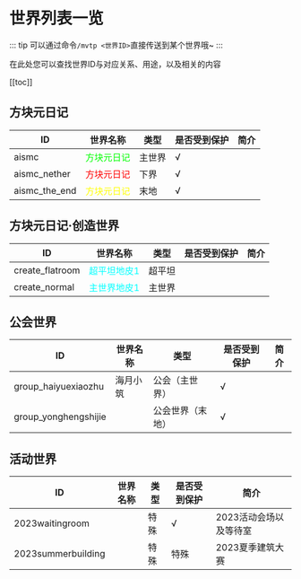 # 世界列表一览

::: tip
可以通过命令`/mvtp <世界ID>`直接传送到某个世界哦~
:::

在此处您可以查找世界ID与对应关系、用途，以及相关的内容

[[toc]]

## 方块元日记

|ID|世界名称|类型|是否受到保护|简介|
|---|---|---|---|---|
|aismc|<span style="color: lime;">方块元日记</span>|主世界|√||
|aismc_nether|<span style="color: red;">方块元日记</span>|下界|√||
|aismc_the_end|<span style="color: yellow;">方块元日记</span>|末地|√||

## 方块元日记·创造世界

|ID|世界名称|类型|是否受到保护|简介|
|---|---|---|---|---|
|create_flatroom|<span style="color: aqua;">超平坦地皮1</span>|超平坦|||
|create_normal|<span style="color: aqua;">主世界地皮1</span>|主世界|||

## 公会世界

|ID|世界名称|类型|是否受到保护|简介|
|---|---|---|---|---|
|group_haiyuexiaozhu|海月小筑|公会（主世界）|√||
|group_yonghengshijie||公会世界（末地）|√||

## 活动世界

|ID|世界名称|类型|是否受到保护|简介|
|---|---|---|---|---|
|2023waitingroom||特殊|√|2023活动会场以及等待室|
|2023summerbuilding||特殊|特殊|2023夏季建筑大赛|
